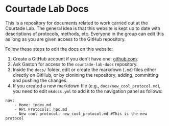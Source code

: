 # Courtade Lab Docs

This is a repository for documents related to work carried out at the Courtade Lab. The general idea is that this website is kept up to date  with descriptions of protocols, methods, etc. Everyone in the group can edit this as long as you are given access to the GitHub repository.

Follow these steps to edit the docs on this website:

1. Create a GitHub account if you don't have one: [github.com](https://github.com/).
2. Ask Gaston for access to the `courtade-lab-docs` repository.
3. Inside the `docs/` folder, edit or create the markdown (`.md`) files either directly on GitHub, or by clonining the repository, adding, committing and pushing the changes.
4. If you created a new markdown file (e.g., `docs/new_cool_protocol.md`), you need to edit `mkdocs.yml` to add it to the navigation panel as follows:

```
nav:
    - Home: index.md
    - HPC Protocols: hpc.md
    - New cool protocol: new_cool_protocol.md #This is the new protocol
```

